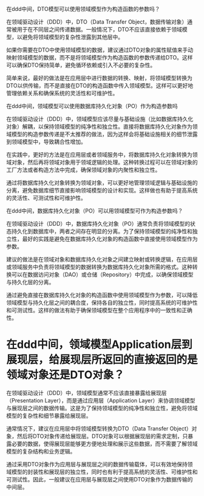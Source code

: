 在ddd中间，DTO模型可以使用领域模型作为构造函数的参数吗？

在领域驱动设计（DDD）中，DTO（Data Transfer Object，数据传输对象）通常被用于在不同层之间传递数据。一般情况下，DTO不应该直接依赖于领域模型，以避免将领域模型的复杂性泄露到其他层中。

如果你需要在DTO中使用领域模型的数据，建议通过DTO对象的属性赋值来手动映射领域模型的数据，而不是将领域模型作为构造函数的参数传递给DTO。这样可以确保DTO保持简单，避免循环依赖或引入不必要的复杂性。

简单来说，最好的做法是在应用层中进行数据的转换、映射，将领域模型转换为DTO以供传输，而不是直接在DTO的构造函数中传入领域模型。这样可以更好地管理依赖关系和确保系统的灵活性和可维护性。


在ddd中间，领域模型可以使用数据库持久化对象（PO）作为构造参数吗

在领域驱动设计（DDD）中，领域模型应该尽量与基础设施（比如数据库持久化对象）解耦，以保持领域模型的纯净性和独立性。直接将数据库持久化对象作为领域模型的构造参数传递是不太推荐的做法，因为这样会将基础设施相关的细节泄露到领域模型中，导致耦合性增加。

在实践中，更好的方法是在应用层或者领域服务中，将数据库持久化对象转换为领域对象，然后再将领域对象用于领域逻辑的处理。这种转换过程可以在领域对象的工厂方法或者构造方法中完成，确保领域对象的内聚性和独立性。

通过将数据库持久化对象转换为领域对象，可以更好地管理领域逻辑与基础设施的分离，避免数据库细节直接影响领域模型的设计和实现。这样做也有助于提高系统的灵活性、可测试性和可维护性。

在ddd中间，数据库持久化对象（PO）可以用领域模型可作为构造参数吗？

在领域驱动设计（DDD）中，数据库持久化对象（PO）通常负责将领域模型的状态持久化到数据库中，两者之间存在明显的分离。为了保持领域模型的纯净性和独立性，最好的实践是避免在数据库持久化对象的构造函数中直接使用领域模型作为参数。

建议的做法是在领域对象和数据库持久化对象之间建立映射或转换逻辑，在应用层或领域服务中负责将领域模型的数据转换为数据库持久化对象所需的格式。这种转换可以在数据访问对象（DAO）或仓储（Repository）中完成，以确保领域模型与持久化层的分离。

通过避免直接在数据库持久化对象的构造函数中使用领域模型作为参数，可以降低领域模型与持久化层之间的耦合度，保持各自的独立性，同时提高系统的可维护性和可测试性。这样的做法有助于确保领域模型在整个应用程序中的一致性和正确性。
# 在ddd中间，领域模型Application层到展现层，给展现层所返回的直接返回的是领域对象还是DTO对象？

在领域驱动设计（DDD）中，领域模型通常不应该直接暴露给展现层（Presentation Layer），而是通过应用层（Application Layer）来协调领域模型与展现层之间的数据传输。这是为了保持领域模型的纯净性和独立性，避免将领域模型的复杂性和细节暴露给展现层。

通常情况下，建议在应用层中将领域模型转换为DTO（Data Transfer Object）对象，然后将DTO对象传递给展现层。DTO对象可以根据展现层的需求定制，只暴露必要的数据，使得展现层能够更方便地处理和展示这些数据，而不需要了解领域模型的复杂结构和业务逻辑。

通过采用DTO对象作为应用层与展现层之间的数据传输载体，可以有效地保持领域模型的封装性和展现层的独立性，同时也有利于提高系统的灵活性、可维护性和可测试性。因此，一般建议在应用层与展现层之间使用DTO对象作为数据传输的中间层。
